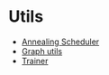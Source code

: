 # Utils

- [Annealing Scheduler](annealing_scheduler.md)
- [Graph utils](graph_utils.md)
- [Trainer](trainer.md)
